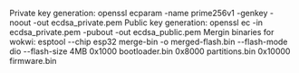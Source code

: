 Private key generation: openssl ecparam -name prime256v1 -genkey -noout -out ecdsa_private.pem
Public key generation: openssl ec -in ecdsa_private.pem -pubout -out ecdsa_public.pem
Mergin binaries for wokwi: esptool --chip esp32 merge-bin -o merged-flash.bin --flash-mode dio --flash-size 4MB 0x1000 bootloader.bin 0x8000 partitions.bin 0x10000 firmware.bin